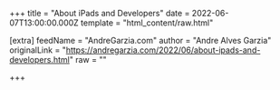 
+++
title = "About iPads and Developers"
date = 2022-06-07T13:00:00.000Z
template = "html_content/raw.html"

[extra]
feedName = "AndreGarzia.com"
author = "Andre Alves Garzia"
originalLink = "https://andregarzia.com/2022/06/about-ipads-and-developers.html"
raw = ""

+++

